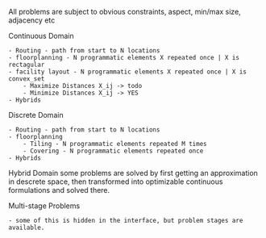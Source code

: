 

All problems are subject to obvious constraints, aspect, min/max size, adjacency etc 

Continuous Domain 

    - Routing - path from start to N locations 
    - floorplanning - N programmatic elements X repeated once | X is rectagular 
    - facility layout - N programmatic elements X repeated once | X is convex_set
        - Maximize Distances X_ij -> todo
        - Minimize Distances X_ij -> YES
    - Hybrids 
    
 Discrete Domain 
    
    - Routing - path from start to N locations 
    - floorplanning 
        - Tiling - N programmatic elements repeated M times 
        - Covering - N programmatic elements repeated once  
    - Hybrids 

 Hybrid Domain
    some problems are solved by first getting an approximation in descrete space,
    then transformed into optimizable continuous formulations and solved there.



Multi-stage Problems
    
    - some of this is hidden in the interface, but problem stages are available. 

